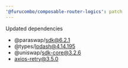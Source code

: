 ```yaml
---
'@furucombo/composable-router-logics': patch
---
```


Updated dependencies
- @paraswap/sdk@6.2.1
- @types/lodash@4.14.195
- @uniswap/sdk-core@3.2.6
- axios-retry@3.5.0
